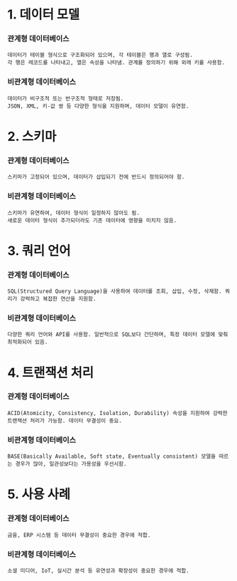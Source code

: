 # 1. 데이터 모델

### 관계형 데이터베이스    
    데이터가 테이블 형식으로 구조화되어 있으며, 각 테이블은 행과 열로 구성됨. 
    각 행은 레코드를 나타내고, 열은 속성을 나타냄. 관계를 정의하기 위해 외래 키를 사용함.
    
### 비관계형 데이터베이스
    데이터가 비구조적 또는 반구조적 형태로 저장됨. 
    JSON, XML, 키-값 쌍 등 다양한 형식을 지원하며, 데이터 모델이 유연함.

# 2. 스키마

### 관계형 데이터베이스
    스키마가 고정되어 있으며, 데이터가 삽입되기 전에 반드시 정의되어야 함. 

### 비관계형 데이터베이스 
    스키마가 유연하여, 데이터 형식이 일정하지 않아도 됨. 
    새로운 데이터 형식이 추가되더라도 기존 데이터에 영향을 미치지 않음.

# 3. 쿼리 언어

### 관계형 데이터베이스
    SQL(Structured Query Language)을 사용하여 데이터를 조회, 삽입, 수정, 삭제함. 쿼리가 강력하고 복잡한 연산을 지원함.
    
### 비관계형 데이터베이스
    다양한 쿼리 언어와 API를 사용함. 일반적으로 SQL보다 간단하며, 특정 데이터 모델에 맞춰 최적화되어 있음.

# 4. 트랜잭션 처리

### 관계형 데이터베이스 
    ACID(Atomicity, Consistency, Isolation, Durability) 속성을 지원하여 강력한 트랜잭션 처리가 가능함. 데이터 무결성이 중요.

### 비관계형 데이터베이스 
    BASE(Basically Available, Soft state, Eventually consistent) 모델을 따르는 경우가 많아, 일관성보다는 가용성을 우선시함.

# 5. 사용 사례

### 관계형 데이터베이스
    금융, ERP 시스템 등 데이터 무결성이 중요한 경우에 적합.

### 비관계형 데이터베이스
    소셜 미디어, IoT, 실시간 분석 등 유연성과 확장성이 중요한 경우에 적합.    

